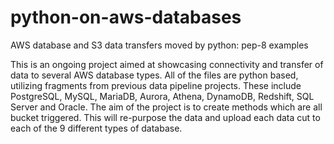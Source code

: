 # python-on-aws-databases
AWS database and S3 data transfers moved by python: pep-8 examples 

This is an ongoing project aimed at showcasing connectivity and transfer of data to several AWS database types. 
All of the files are python based, utilizing fragments from previous data pipeline projects. 
These include PostgreSQL, MySQL, MariaDB, Aurora, Athena, DynamoDB, Redshift, SQL Server and Oracle. 
The aim of the project is to create methods which are all bucket triggered.
This will re-purpose the data and upload each data cut to each of the 9 different types of database. 

